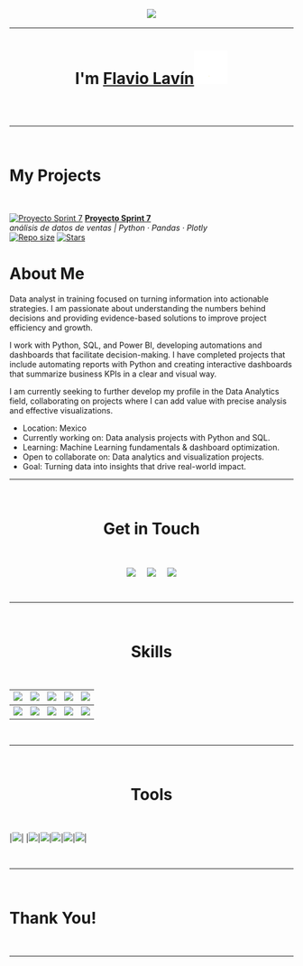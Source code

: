 <p align="center">
  <img src="https://miro.medium.com/max/2048/1*OohqW5DGh9CQS4hLY5FXzA.png" height="230"/>
</p>
<hr>
<h1 align="center">I'm <a href="https://github.com/Aryagm">Flavio Lavín<a><img src="https://github.com/Kathryn-Jie/Kathryn-Jie/blob/main/wave.gif" width="60px"/></h1>
<Br>

<Br>
<hr>
<Br>
<h1> My Projects </h1>
<Br>
  
<!-- Proyecto 1 -->
[![Proyecto Sprint 7](https://raw.githubusercontent.com/flavioelavin-coder/flavioelavin-coder/main/assets/proyecto_sprint_7_preview.png)](https://github.com/flavioelavin-coder/Proyecto-Sprint-7)
**[Proyecto Sprint 7](https://github.com/flavioelavin-coder/Proyecto-Sprint-7)**  
_análisis de datos de ventas | Python · Pandas · Plotly_  
[![Repo size](https://img.shields.io/github/repo-size/flavioelavin-coder/Proyecto-Sprint-7)](https://github.com/flavioelavin-coder/Proyecto-Sprint-7) [![Stars](https://img.shields.io/github/stars/flavioelavin-coder/Proyecto-Sprint-7?style=social)](https://github.com/flavioelavin-coder/Proyecto-Sprint-7)




<h1>About Me </h1>

Data analyst in training focused on turning information into actionable strategies. I am passionate about understanding the numbers behind decisions and providing evidence-based solutions to improve project efficiency and growth.

I work with Python, SQL, and Power BI, developing automations and dashboards that facilitate decision-making. I have completed projects that include automating reports with Python and creating interactive dashboards that summarize business KPIs in a clear and visual way.

I am currently seeking to further develop my profile in the Data Analytics field, collaborating on projects where I can add value with precise analysis and effective visualizations.
  
- Location: Mexico
- Currently working on: Data analysis projects with Python and SQL.
- Learning: Machine Learning fundamentals & dashboard optimization.
- Open to collaborate on: Data analytics and visualization projects.
- Goal: Turning data into insights that drive real-world impact.
  
<hr>
<Br>
<h1 align="center">Get in Touch</h1>
<Br>
<p align="center">
<a href="https://www.linkedin.com/in/flavio-lavín" target="blank"><img align="center" src="https://img.shields.io/badge/Flavio Lavín-0077B5?style=for-the-badge&logo=linkedin&logoColor=white" /></a> &nbsp;&nbsp;&nbsp;  <a href="mailto:flavioe.lavin@gmail.com" target="blank"><img align="center" src="https://img.shields.io/badge/flavioe.lavin@gmail.com-D14836?style=for-the-badge&logo=gmail&logoColor=white" /></a>    &nbsp;&nbsp;&nbsp;       <a href="https://www.github.com/flavioelavin-coder" target="blank"><img align="center" src="https://img.shields.io/badge/Flaviolavin-100000?style=for-the-badge&logo=github&logoColor=white" /></a>
</p>
  
<Br>
<hr>
<Br>
<h1 align="center">Skills</h1>
<Br>
  
|![](https://img.shields.io/badge/Machine%20Learning-brightgreen?style=for-the-badge)|![](https://img.shields.io/badge/ML-Supervized%20Learning-brightgreen?style=for-the-badge)|![](https://img.shields.io/badge/ML-Unsupervized%20Learning-brightgreen?style=for-the-badge)|![](https://img.shields.io/badge/Web%20Scraping-red?style=for-the-badge)|![](https://img.shields.io/badge/Dashboards-red?style=for-the-badge)|
|---|---|---|---|---|
|![](https://img.shields.io/badge/Data%20Science-blue?style=for-the-badge)|![](https://img.shields.io/badge/DS-Data%20Cleaning-blue?style=for-the-badge)|![](https://img.shields.io/badge/DS-Data%20Analysis-blue?style=for-the-badge)|![](https://img.shields.io/badge/DS-Data%20Visualization-blue?style=for-the-badge)|![](https://img.shields.io/badge/And%20More!-yellow?style=for-the-badge)|
  
  
<Br>
<hr>
<Br>
<h1 align="center">Tools</h1>
<Br>
 
|![](https://img.shields.io/badge/Jupyter-F37626.svg?&style=for-the-badge&logo=Jupyter&logoColor=white)|
|![](https://img.shields.io/badge/conda-342B029.svg?&style=for-the-badge&logo=anaconda&logoColor=white)|![](https://img.shields.io/badge/Pandas-2C2D72?style=for-the-badge&logo=pandas&logoColor=white)|![](https://img.shields.io/badge/Numpy-777BB4?style=for-the-badge&logo=numpy&logoColor=white)|![](https://img.shields.io/badge/Plotly-239120?style=for-the-badge&logo=plotly&logoColor=white)|![](https://img.shields.io/badge/And%20More!-yellow?style=for-the-badge)|
  
  
  
<Br>
<hr>
<Br>
<h1>Thank You! </h1>
<Br>

------

